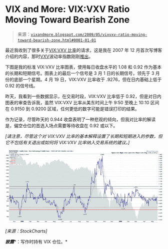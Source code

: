 <!--yml

分类：未分类

日期：2024-05-18 17:46:39

-->

# VIX and More: VIX:VXV Ratio Moving Toward Bearish Zone

> 来源：[`vixandmore.blogspot.com/2009/05/vixvxv-ratio-moving-toward-bearish-zone.html#0001-01-01`](http://vixandmore.blogspot.com/2009/05/vixvxv-ratio-moving-toward-bearish-zone.html#0001-01-01)

最近我收到了很多关于[VIX:VXV 比率](http://vixandmore.blogspot.com/search/label/VIX%3AVXV)的请求，这是我在 2007 年 12 月首次写博客介绍的内容，那时[VXV](http://vixandmore.blogspot.com/search/label/VXV)波动率指数刚刚[推出](http://vixandmore.blogspot.com/2007/12/thinking-about-vxv.html)。

下图是我的标准 VIX:VXV 比率图表，使用每日收盘水平的 1.08 和 0.92 作为基本的长期和短期信号。图表上的最后一个信号是 3 月 1 日的长期信号，领先于 3 月份的底部一个星期。4 月 19 日，VIX:VXV 比率收于 .9276，但在日内基础上低于 0.92 的信号线。

昨天，我看到一些数据显示，在交易时段，VIX:VXV 比率低于 0.92，但是对日内图表的审查告诉我，虽然 VIX:VXV 比率从美东时间上午 9:50 至晚上 10:10 区间在 0.9150 到 0.9200 区域，任何更低的数字可能是错误打印的结果。

作为记录，尽管昨天的 0.944 收盘表明了一种悲观的倾向，但我对比率的解读是，偏空仓位的首选入场点需要等待收盘在 0.92 或以下。

*[请注意，尽管这个对 VIX:VXV 比率的基本解释设置了长期和短期进入的参数，但它不包括有关退出或如何将 VIX:VXV 比率纳入交易系统的建议。]*

![](img/08d5994ab0a0102f74ca6618bb88fd9e.png)

*[来源：StockCharts]*

***披露****：写作时持有 VIX 仓位。*
